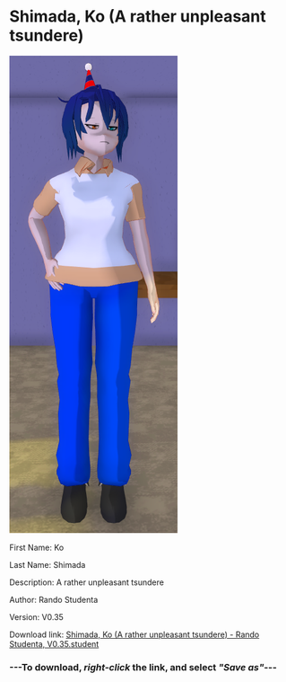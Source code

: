 # Shimada, Ko (A rather unpleasant tsundere)

<img src = "https://raw.githubusercontent.com/Arbiter1223/Daigaku-Gurashi-Custom-Students/master/Students/Files/Shimada%2C%20Ko%20(A%20rather%20unpleasant%20tsundere).png">

First Name: Ko

Last Name: Shimada

Description: A rather unpleasant tsundere

Author: Rando Studenta

Version: V0.35

Download link: <a href="https://raw.githubusercontent.com/Arbiter1223/Daigaku-Gurashi-Custom-Students/master/Students/Files/Shimada%2C%20Ko%20(A%20rather%20unpleasant%20tsundere)%20-%20Rando%20Studenta%2C%20V0.35.student">Shimada, Ko (A rather unpleasant tsundere) - Rando Studenta, V0.35.student</a>

### ---**To download, _right-click_ the link, and select _"Save as"_**---
